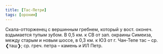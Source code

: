 ```yaml
---
title: [Тас-Петри]
tags: [ороним]
---
```


Скала-отторженец с вершинным гребнем, который у вост. оконеч. вздымается тупым
зубом. В 0,5 км. к СВ от зап. окраины Симеиза, между старым и новым шоссе, в 0,3
км. к ЮЗ от г. Чан-Тепе тас – ср. ❮таш❯; ср. греч. петра – камень и
ИЛ Петр.
